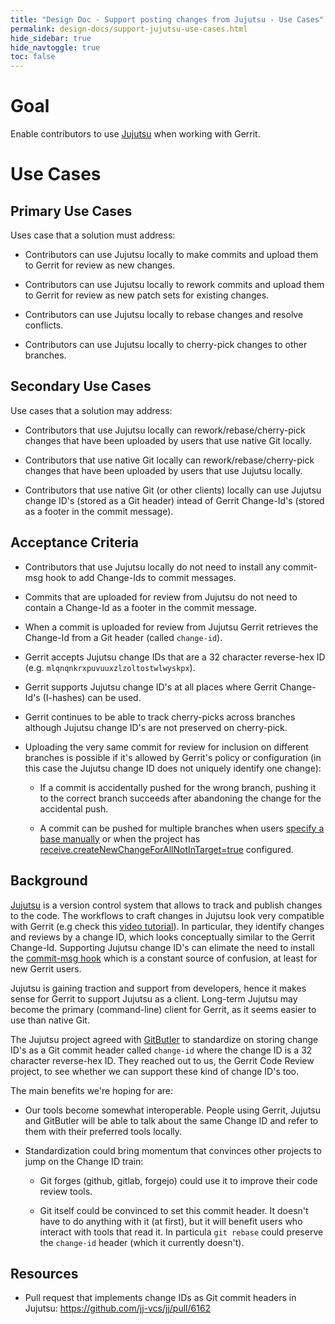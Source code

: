 ```yaml
---
title: "Design Doc - Support posting changes from Jujutsu - Use Cases"
permalink: design-docs/support-jujutsu-use-cases.html
hide_sidebar: true
hide_navtoggle: true
toc: false
---
```


# Goal

Enable contributors to use [Jujutsu](#background) when working with Gerrit.

# Use Cases

## <a id="primary"> Primary Use Cases

Uses case that a solution must address:

* Contributors can use Jujutsu locally to make commits and upload them to Gerrit
  for review as new changes.

* Contributors can use Jujutsu locally to rework commits and upload them to
  Gerrit for review as new patch sets for existing changes.

* Contributors can use Jujutsu locally to rebase changes and resolve conflicts.

* Contributors can use Jujutsu locally to cherry-pick changes to other branches.

## <a id="secondary"> Secondary Use Cases

Use cases that a solution may address:

* Contributors that use Jujutsu locally can rework/rebase/cherry-pick changes
  that have been uploaded by users that use native Git locally.

* Contributors that use native Git locally can rework/rebase/cherry-pick changes
  that have been uploaded by users that use Jujutsu locally.

* Contributors that use native Git (or other clients) locally can use Jujutsu
  change ID's (stored as a Git header) intead of Gerrit Change-Id's (stored as a
  footer in the commit message).

## <a id="acceptance-criteria"> Acceptance Criteria

* Contributors that use Jujutsu locally do not need to install any commit-msg
  hook to add Change-Ids to commit messages.

* Commits that are uploaded for review from Jujutsu do not need to contain a
  Change-Id as a footer in the commit message.

* When a commit is uploaded for review from Jujutsu Gerrit retrieves the
  Change-Id from a Git header (called `change-id`).

* Gerrit accepts Jujutsu change IDs that are a 32 character reverse-hex ID (e.g.
  `mlqnqnkrxpuvuuxzlzoltostwlwyskpx`).

* Gerrit supports Jujutsu change ID's at all places where Gerrit Change-Id's
  (I-hashes) can be used.

* Gerrit continues to be able to track cherry-picks across branches although
  Jujutsu change ID's are not preserved on cherry-pick.

* Uploading the very same commit for review for inclusion on different branches
  is possible if it's allowed by Gerrit's policy or configuration (in this case
  the Jujutsu change ID does not uniquely identify one change):

  * If a commit is accidentally pushed for the wrong branch, pushing it to the
    correct branch succeeds after abandoning the change for the accidental push.

  * A commit can be pushed for multiple branches when users
    [specify a base manually](https://gerrit-review.googlesource.com/Documentation/user-upload.html#base)
    or when the project has
    [receive.createNewChangeForAllNotInTarget=true](https://gerrit-review.googlesource.com/Documentation/config-project-config.html#receive.createNewChangeForAllNotInTarget)
    configured.

## <a id="background"> Background

[Jujutsu](https://github.com/jj-vcs/jj?tab=readme-ov-file#jujutsua-version-control-system)
is a version control system that allows to track and publish changes to the
code. The workflows to craft changes in Jujutsu look very compatible with
Gerrit (e.g check this
[video tutorial](https://www.youtube.com/watch?v=dwyMlLYIrPk)). In particular,
they identify changes and reviews by a change ID, which looks conceptually
similar to the Gerrit Change-Id. Supporting Jujutsu change ID's can elimate the
need to install the
[commit-msg hook](https://gerrit-review.googlesource.com/Documentation/cmd-hook-commit-msg.html)
which is a constant source of confusion, at least for new Gerrit users.

Jujutsu is gaining traction and support from developers, hence it makes sense
for Gerrit to support Jujutsu as a client. Long-term Jujutsu may become the
primary (command-line) client for Gerrit, as it seems easier to use than native
Git.

The Jujutsu project agreed with [GitButler](http://gitbutler.com/) to
standardize on storing change ID's as a Git commit header called `change-id`
where the change ID is a 32 character reverse-hex ID. They reached out to us,
the Gerrit Code Review project, to see whether we can support these kind of
change ID's too.

The main benefits we're hoping for are:

* Our tools become somewhat interoperable. People using Gerrit, Jujutsu and
  GitButler will be able to talk about the same Change ID and refer to them with
  their preferred tools locally.

* Standardization could bring momentum that convinces other projects to jump on
  the Change ID train:

  * Git forges (github, gitlab, forgejo) could use it to improve their code
    review tools.

  * Git itself could be convinced to set this commit header. It doesn't have to
    do anything with it (at first), but it will benefit users who interact with
    tools that read it. In particula `git rebase` could preserve the `change-id`
    header (which it currently doesn't).

## <a id="resources"> Resources

* Pull request that implements change IDs as Git commit headers in Jujutsu:
  https://github.com/jj-vcs/jj/pull/6162


